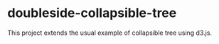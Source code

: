 # doubleside-collapsible-tree
This project extends the usual example of collapsible tree using d3.js.

